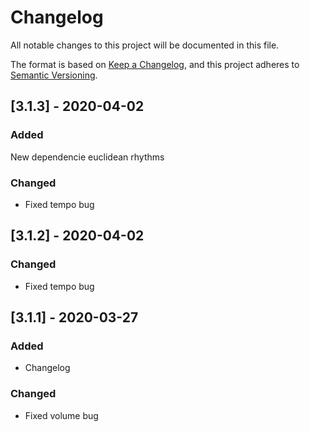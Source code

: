 # Changelog

All notable changes to this project will be documented in this file.

The format is based on [Keep a Changelog](https://keepachangelog.com/en/1.0.0/),
and this project adheres to [Semantic Versioning](https://semver.org/spec/v2.0.0.html).

## [3.1.3] - 2020-04-02

### Added
New dependencie euclidean rhythms

### Changed
- Fixed tempo bug


## [3.1.2] - 2020-04-02

### Changed
- Fixed tempo bug

## [3.1.1] - 2020-03-27

### Added
- Changelog

### Changed
- Fixed volume bug
